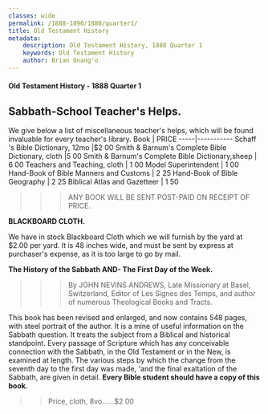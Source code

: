```yaml
---
classes: wide
permalink: /1888-1890/1888/quarter1/
title: Old Testament History
metadata:
    description: Old Testament History, 1888 Quarter 1
    keywords: Old Testament History
    author: Brian Onang'o
---
```


#### Old Testament History - 1888 Quarter 1

## Sabbath-School Teacher's Helps.

We give below a list of miscellaneous teacher's helps, which will be found invaluable for every teacher's library.
Book | PRICE
-----|-----------
Schaff 's Bible Dictionary, 12mo |$2 00
Smith & Barnum's Complete Bible Dictionary, cloth |5 00
Smith & Barnum's Complete Bible Dictionary,sheep | 6 00
Teachers and Teaching, cloth | 1 00
Model Superintendent | 1 00
Hand-Book of Bible Manners and Customs | 2 25
Hand-Book of Bible Geography | 2 25
Biblical Atlas and Gazetteer | 1 50

>>> ANY BOOK WILL BE SENT POST-PAID ON RECEIPT OF PRICE.

**BLACKBOARD CLOTH.**

We have in stock Blackboard Cloth which we will furnish by the yard at
$2.00 per yard. It is 48 inches wide, and must be sent by express at purchaser's expense, as it is too large to go by mail.

**The History of the Sabbath AND- The First Day of the Week.**

>>> By JOHN NEVINS ANDREWS, Late Missionary at Basel, Switzerland, Editor of Les Signes des Temps, and author of numerous Theological Books and Tracts.

This book has been revised and enlarged, and now contains 548 pages, with steel portrait of the author. It is a mine of useful information on the Sabbath question. It treats the subject from a Biblical and historical standpoint. Every passage of Scripture which has any conceivable connection with the Sabbath, in the Old Testament or in the New, is examined at length. The various steps by which the change from the seventh day to the first day was made, 'and the final exaltation of the Sabbath, are given in detail. **Every Bible student should have a copy of this book.**

>> Price, cloth, 8vo......$2 00